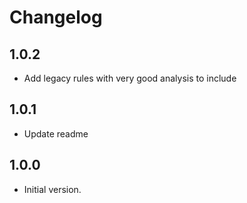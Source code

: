 # Changelog

## 1.0.2

- Add legacy rules with very good analysis to include

## 1.0.1

- Update readme

## 1.0.0

- Initial version.
